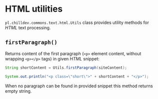 <!---
# This file is part of the ChillDev-Commons.
#
# @license http://mit-license.org/ The MIT license
# @copyright 2015 © by Rafał Wrzeszcz - Wrzasq.pl.
-->

# HTML utilities

`pl.chilldev.commons.text.html.Utils` class provides utility methods for *HTML* text processing.

## `firstParagraph()`

Returns content of the first paragraph (`<p>` element content, without wrapping `<p></p>` tags) in given *HTML* snippet:

```java
String shortContent = Utils.firstParagraph(siteContent);

System.out.println("<p class=\"short\">" + shortContent + "</p>");
```

When no paragraph can be found in provided snippet this method returns empty string.
